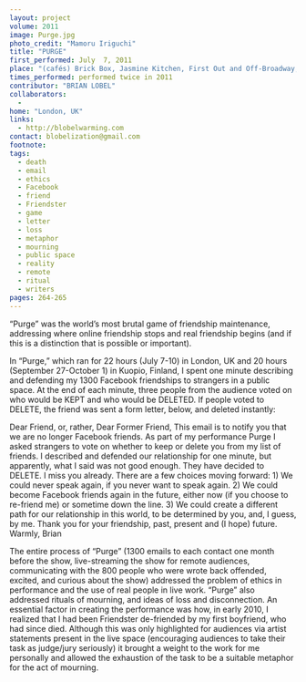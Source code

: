 ```yaml
---
layout: project
volume: 2011
image: Purge.jpg
photo_credit: "Mamoru Iriguchi"
title: "PURGE"
first_performed: July  7, 2011
place: "(cafés) Brick Box, Jasmine Kitchen, First Out and Off-Broadway, London, UK"
times_performed: performed twice in 2011
contributor: "BRIAN LOBEL"
collaborators: 
  - 
home: "London, UK"
links: 
  - http://blobelwarming.com
contact: blobelization@gmail.com
footnote: 
tags: 
  - death
  - email
  - ethics
  - Facebook
  - friend
  - Friendster
  - game
  - letter
  - loss
  - metaphor
  - mourning
  - public space
  - reality
  - remote
  - ritual
  - writers
pages: 264-265
---
```


“Purge” was the world’s most brutal game of friendship maintenance, addressing where online friendship stops and real friendship begins (and if this is a distinction that is possible or important). 

In “Purge,” which ran for 22 hours (July 7-10) in London, UK and 20 hours (September 27-October 1) in Kuopio, Finland, I spent one minute describing and defending my 1300 Facebook friendships to strangers in a public space. At the end of each minute, three people from the audience voted on who would be KEPT and who would be DELETED. If people voted to DELETE, the friend was sent a form letter, below, and deleted instantly: 

Dear Friend, or, rather, Dear Former Friend, This email is to notify you that we are no longer Facebook friends. As part of my performance Purge I asked strangers to vote on whether to keep or delete you from my list of friends. I described and defended our relationship for one minute, but apparently, what I said was not good enough. They have decided to DELETE. I miss you already. There are a few choices moving forward: 1) We could never speak again, if you never want to speak again. 2) We could become Facebook friends again in the future, either now (if you choose to re-friend me) or sometime down the line. 3) We could create a different path for our relationship in this world, to be determined by you, and, I guess, by me. Thank you for your friendship, past, present and (I hope) future. Warmly, Brian 

The entire process of “Purge” (1300 emails to each contact one month before the show, live-streaming the show for remote audiences, communicating with the 800 people who were wrote back offended, excited, and curious about the show) addressed the problem of ethics in performance and the use of real people in live work. “Purge” also addressed rituals of mourning, and ideas of loss and disconnection. An essential factor in creating the performance was how, in early 2010, I realized that I had been Friendster de-friended by my first boyfriend, who had since died. Although this was only highlighted for audiences via artist statements present in the live space (encouraging audiences to take their task as judge/jury seriously) it brought a weight to the work for me personally and allowed the exhaustion of the task to be a suitable metaphor for the act of mourning.
